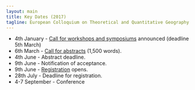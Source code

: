 ```yaml
---
layout: main
title: Key Dates (2017)
tagline: European Colloquium on Theoretical and Quantitative Geography
---
```

 
  - 4th January - [Call for workshops and symposiums](./cfp.html) announced (deadline 5th March)
  - 6th March - [Call for abstracts](./cfp.html) (1,500 words).
  - 4th June - Abstract deadline.
  - 9th June - Notification of acceptance.
  - 9th June - [Registration](./registration.html) opens.
  - 28th July - Deadline for registration.
  - 4-7 September - Conference
